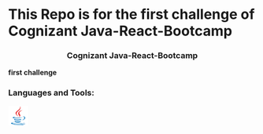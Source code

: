 # This Repo is for the first challenge of Cognizant Java-React-Bootcamp

<h3 align="center">Cognizant Java-React-Bootcamp</h3>

 **first challenge**


<h3 align="left">Languages and Tools:</h3>
<p align="left"> <a href="https://www.java.com" target="_blank"> <img src="https://raw.githubusercontent.com/devicons/devicon/master/icons/java/java-original.svg" alt="java" width="40" height="40"/> </a> </p>
